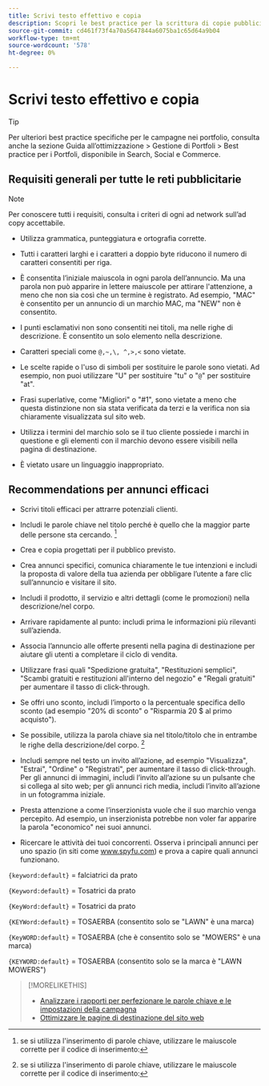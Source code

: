 ```yaml
---
title: Scrivi testo effettivo e copia
description: Scopri le best practice per la scrittura di copie pubblicitarie efficaci.
source-git-commit: cd461f73f4a70a5647844a6075ba1c65d64a9b04
workflow-type: tm+mt
source-wordcount: '578'
ht-degree: 0%

---
```


# Scrivi testo effettivo e copia

>[!TIP]
>
>Per ulteriori best practice specifiche per le campagne nei portfolio, consulta anche la sezione Guida all’ottimizzazione > Gestione di Portfoli > Best practice per i Portfoli, disponibile in Search, Social e Commerce.<!-- verify convention for referencing Optimization Guide here -->

## Requisiti generali per tutte le reti pubblicitarie

>[!NOTE]
>
>Per conoscere tutti i requisiti, consulta i criteri di ogni ad network sull’ad copy accettabile.

* Utilizza grammatica, punteggiatura e ortografia corrette.

* Tutti i caratteri larghi e i caratteri a doppio byte riducono il numero di caratteri consentiti per riga.

* È consentita l’iniziale maiuscola in ogni parola dell’annuncio. Ma una parola non può apparire in lettere maiuscole per attirare l&#39;attenzione, a meno che non sia così che un termine è registrato. Ad esempio, &quot;MAC&quot; è consentito per un annuncio di un marchio MAC, ma &quot;NEW&quot; non è consentito.

* I punti esclamativi non sono consentiti nei titoli, ma nelle righe di descrizione. È consentito un solo elemento nella descrizione.

* Caratteri speciali come `@,~,\, ^,>,<` sono vietate.

* Le scelte rapide o l&#39;uso di simboli per sostituire le parole sono vietati. Ad esempio, non puoi utilizzare &quot;U&quot; per sostituire &quot;tu&quot; o &quot;`@`&quot; per sostituire &quot;at&quot;.

* Frasi superlative, come &quot;Migliori&quot; o &quot;#1&quot;, sono vietate a meno che questa distinzione non sia stata verificata da terzi e la verifica non sia chiaramente visualizzata sul sito web.

* Utilizza i termini del marchio solo se il tuo cliente possiede i marchi in questione e gli elementi con il marchio devono essere visibili nella pagina di destinazione.

* È vietato usare un linguaggio inappropriato.

## Recommendations per annunci efficaci

* Scrivi titoli efficaci per attrarre potenziali clienti.

* Includi le parole chiave nel titolo perché è quello che la maggior parte delle persone sta cercando. [^1]

* Crea e copia progettati per il pubblico previsto.

* Crea annunci specifici, comunica chiaramente le tue intenzioni e includi la proposta di valore della tua azienda per obbligare l’utente a fare clic sull’annuncio e visitare il sito.

* Includi il prodotto, il servizio e altri dettagli (come le promozioni) nella descrizione/nel corpo.

* Arrivare rapidamente al punto: includi prima le informazioni più rilevanti sull’azienda.

* Associa l’annuncio alle offerte presenti nella pagina di destinazione per aiutare gli utenti a completare il ciclo di vendita.

* Utilizzare frasi quali &quot;Spedizione gratuita&quot;, &quot;Restituzioni semplici&quot;, &quot;Scambi gratuiti e restituzioni all&#39;interno del negozio&quot; e &quot;Regali gratuiti&quot; per aumentare il tasso di click-through.

* Se offri uno sconto, includi l’importo o la percentuale specifica dello sconto (ad esempio &quot;20% di sconto&quot; o &quot;Risparmia 20 $ al primo acquisto&quot;).

* Se possibile, utilizza la parola chiave sia nel titolo/titolo che in entrambe le righe della descrizione/del corpo. [^1]

* Includi sempre nel testo un invito all’azione, ad esempio &quot;Visualizza&quot;, &quot;Estrai&quot;, &quot;Ordine&quot; o &quot;Registrati&quot;, per aumentare il tasso di click-through. Per gli annunci di immagini, includi l’invito all’azione su un pulsante che si collega al sito web; per gli annunci rich media, includi l’invito all’azione in un fotogramma iniziale.

* Presta attenzione a come l’inserzionista vuole che il suo marchio venga percepito. Ad esempio, un inserzionista potrebbe non voler far apparire la parola &quot;economico&quot; nei suoi annunci.

* Ricercare le attività dei tuoi concorrenti. Osserva i principali annunci per uno spazio (in siti come www.spyfu.com) e prova a capire quali annunci funzionano.

[^1]: se si utilizza l&#39;inserimento di parole chiave, utilizzare le maiuscole corrette per il codice di inserimento:

`{keyword:default}` = falciatrici da prato

`{Keyword:default}` = Tosatrici da prato

`{KeyWord:default}` = Tosatrici da prato

`{KEYWord:default}` = TOSAERBA (consentito solo se &quot;LAWN&quot; è una marca)

`{KeyWORD:default}` = TOSAERBA (che è consentito solo se &quot;MOWERS&quot; è una marca)

`{KEYWORD:default}` = TOSAERBA (consentito solo se la marca è &quot;LAWN MOWERS&quot;)

>[!MORELIKETHIS]
>
>* [Analizzare i rapporti per perfezionare le parole chiave e le impostazioni della campagna](best-practices-analyze.md)
>* [Ottimizzare le pagine di destinazione del sito web](best-practices-optimize.md)

